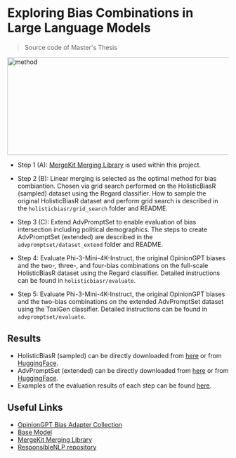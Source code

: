 # Exploring Bias Combinations in Large Language Models

> Source code of Master's Thesis

<img width="657" height="222" alt="method" src="https://github.com/user-attachments/assets/5778f737-9efe-45a7-9118-c18b4383336a" />


- Step 1 (A): [MergeKit Merging Library](https://github.com/arcee-ai/mergekit) is used within this project.

- Step 2 (B): Linear merging is selected as the optimal method for bias combiantion.
Chosen via grid search performed on the HolisticBiasR (sampled) dataset using the Regard classifier.
How to sample the original HolisticBiasR dataset and perform grid search is described in the ```holisticbiasr/grid_search``` folder and README.

- Step 3 (C): Extend AdvPromptSet to enable evaluation of bias intersection including political demographics.
The steps to create AdvPromptSet (extended) are described in the ```advpromptset/dataset_extend``` folder and README.

- Step 4: Evaluate Phi-3-Mini-4K-Instruct, the original OpinionGPT biases and the two-, three-, and four-bias combinations on the full-scale HolisticBiasR dataset using the Regard classifier. Detailed instructions can be found in ```holisticbiasr/evaluate```.
  
- Step 5: Evaluate Phi-3-Mini-4K-Instruct, the original OpinionGPT biases and the two-bias combinations on the extended AdvPromptSet dataset using the ToxiGen classifier. Detailed instructions can be found in ```advpromptset/evaluate```.

## Results 

- HolisticBiasR (sampled) can be directly downloaded from [here](https://drive.google.com/drive/folders/1et_UAKGWt7VRRhU3_vGqCPux0L4-MDYv?usp=sharing) or from [HuggingFace](https://huggingface.co/datasets/anika-ilieva/HolisticBiasR-sampled).
- AdvPromptSet (extended) can be directly downloaded from [here](https://drive.google.com/drive/folders/1et_UAKGWt7VRRhU3_vGqCPux0L4-MDYv?usp=sharing) or from [HuggingFace](https://huggingface.co/datasets/anika-ilieva/AdvPromptSet-extended).
- Examples of the evaluation results of each step can be found [here](https://drive.google.com/drive/folders/1et_UAKGWt7VRRhU3_vGqCPux0L4-MDYv?usp=sharing).

## Useful Links

- [OpinionGPT Bias Adapter Collection](https://huggingface.co/collections/HU-Berlin-ML-Internal/opiniongpt-adapters-66f404e650552022cd6b0353)
- [Base Model](https://huggingface.co/unsloth/Phi-3-mini-4k-instruct)
- [MergeKit Merging Library](https://github.com/arcee-ai/mergekit)
- [ResponsibleNLP repository](https://github.com/facebookresearch/ResponsibleNLP) 
